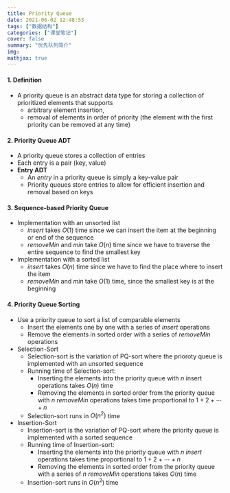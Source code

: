 ```yaml
---
title: Priority Queue
date: 2021-06-02 12:48:53
tags: ["数据结构"]
categories: ["课堂笔记"]
cover: false
summary: "优先队列简介"
img:
mathjax: true
---
```


#### 1. Definition

* A priority queue is an abstract data type for storing a collection of prioritized elements that supports
  * arbitrary element insertion,
  * removal of elements in order of priority (the element with the first priority can be removed at any time)

#### 2. Priority Queue ADT

* A priority queue stores a collection of entries
* Each entry is a pair (key, value)
* **Entry ADT**
  * An *entry* in a priority queue is simply a key-value pair
  * Priority queues store entries to allow for efficient insertion and removal based on keys

#### 3. Sequence-based Priority Queue

* Implementation with an unsorted list
  * *insert* takes $O(1)$ time since we can insert the item at the beginning or end of the sequence
  * *removeMin* and *min* take $O(n)$ time since we have to traverse the entire sequence to find the smallest key
* Implementation with a sorted list
  * *insert* takes $O(n)$ time since we have to find the place where to insert the item
  * *removeMin* and *min* take $O(1)$ time, since the smallest key is at the beginning

#### 4. Priority Queue Sorting

* Use a priority queue to sort a list of comparable elements
  * Insert the elements one by one with a series of *insert* operations
  * Remove the elements in sorted order with a series of *removeMin* operations
* Selection-Sort
  * Selection-sort is the variation of PQ-sort where the prioroty queue is implemented with an unsorted sequence
  * Running time of Selection-sort:
    * Inserting the elements into the priority queue with $n$ insert operations takes $O(n)$ time
    * Removing the elements in sorted order from the priority queue with $n$ *removeMin* operations takes time proportional to $1+2+\cdots + n$
  * Selection-sort runs in $O(n^2)$ time
* Insertion-Sort
  * Insertion-sort is the variation of PQ-sort where the priority queue is implemented with a sorted sequence
  * Running time of Insertion-sort:
    * Inserting the elements into the priority queue with $n$ *insert* operations takes time proportional to $1+2+\cdots +n$
    * Removing the elements in sorted order from the priority queue with a series of $n$ *removeMin* operations takes $O(n)$ time
  * Insertion-sort runs in $O(n^2)$ time

